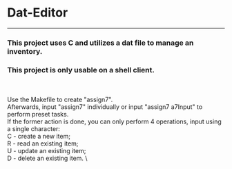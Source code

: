 # Dat-Editor
**********************************************
### This project uses C and utilizes a dat file to manage an inventory.
### This project is only usable on a shell client.
\
\
Use the Makefile to create "assign7".
\
Afterwards, input "assign7" individually or input "assign7 a7Input" to perform preset tasks.
\
If the former action is done, you can only perform 4 operations, input using a single character: \
C - create a new item; \
R - read an existing item; \
U - update an existing item; \
D - delete an existing item. \
